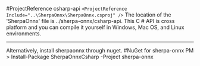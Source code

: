 #ProjectReference csharp-api
`<ProjectReference Include="..\SherpaOnnx\SherpaOnnx.csproj" />`
The location of the 'SherpaOnnx' file is ../sherpa-onnx/csharp-api.
This C # API is cross platform and you can compile it yourself in Windows, Mac OS, and Linux environments.

------------
Alternatively, install sherpaonnx through nuget.
#NuGet for sherpa-onnx
PM > Install-Package SherpaOnnxCsharp -Project sherpa-onnx